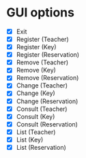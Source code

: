 # GUI options

- [x] Exit
- [x] Register (Teacher)
- [X] Register (Key)
- [x] Register (Reservation)
- [X] Remove (Teacher)
- [x] Remove (Key)
- [x] Remove (Reservation)
- [X] Change (Teacher)
- [x] Change (Key)
- [X] Change (Reservation)
- [x] Consult (Teacher)
- [x] Consult (Key)
- [x] Consult (Reservation)
- [x] List (Teacher)
- [x] List (Key)
- [x] List (Reservation)